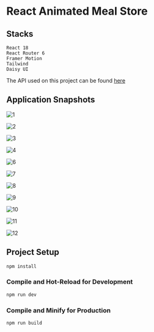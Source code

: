 # React Animated Meal Store

## Stacks

```
React 18
React Router 6
Framer Motion
Tailwind
Daisy UI
```

The API used on this project can be found <a href="https://www.themealdb.com/" target="_blank">here</a>

## Application Snapshots

![1](https://github.com/codedbyEmre/React-Animated-Meal-Store/assets/67799995/3f45ceec-b137-4f2d-a33f-95cf49807adf)

![2](https://github.com/codedbyEmre/React-Animated-Meal-Store/assets/67799995/3e15944a-a20d-41b7-a149-cd6fc6ed4afa)

![3](https://github.com/codedbyEmre/React-Animated-Meal-Store/assets/67799995/124dbb8f-7ddd-4332-8232-86172341c0ea)

![4](https://github.com/codedbyEmre/React-Animated-Meal-Store/assets/67799995/16e75405-fdfd-4b4f-9b18-3379568fa6bb)

![6](https://github.com/codedbyEmre/React-Animated-Meal-Store/assets/67799995/1f6b808b-fa99-430f-8662-85b20ccfe2a7)

![7](https://github.com/codedbyEmre/React-Animated-Meal-Store/assets/67799995/fee6dd5c-88c9-468f-b33a-a6968d841065)

![8](https://github.com/codedbyEmre/React-Animated-Meal-Store/assets/67799995/86612590-8808-4036-a61f-aacfad413a14)

![9](https://github.com/codedbyEmre/React-Animated-Meal-Store/assets/67799995/08adaa12-fd64-4e40-ace4-729fc16bfdf1)

![10](https://github.com/codedbyEmre/React-Animated-Meal-Store/assets/67799995/49ebaf31-8320-46a0-9923-c8a4309d5ca9)

![11](https://github.com/codedbyEmre/React-Animated-Meal-Store/assets/67799995/59b6734c-42bb-4ff4-b700-f00e40d807ff)

![12](https://github.com/codedbyEmre/React-Animated-Meal-Store/assets/67799995/75e70690-9a7b-454b-983d-34645d4158bf)

## Project Setup

```sh
npm install
```

### Compile and Hot-Reload for Development

```sh
npm run dev
```

### Compile and Minify for Production

```sh
npm run build
```
